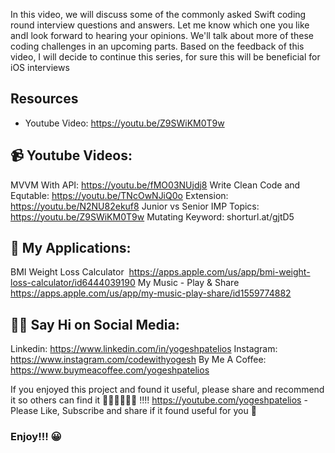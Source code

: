In this video, we will discuss some of the commonly asked Swift coding round interview questions and answers. Let me know which one you like andI look forward to hearing your opinions.
We'll talk about more of these coding challenges in an upcoming parts.
Based on the feedback of this video, I will decide to continue this series, for sure this will be beneficial for iOS interviews

## Resources
- Youtube Video: https://youtu.be/Z9SWiKM0T9w

## 📹 Youtube Videos:
MVVM With API: https://youtu.be/fMO03NUjdj8
Write Clean Code and Equtable: https://youtu.be/TNcOwNJiQ0o
Extension: https://youtu.be/N2NU82ekuf8
Junior vs Senior IMP Topics: https://youtu.be/Z9SWiKM0T9w
Mutating Keyword: shorturl.at/gjtD5

## 📱 My Applications:
BMI Weight Loss Calculator 
https://apps.apple.com/us/app/bmi-weight-loss-calculator/id6444039190
My Music - Play & Share 
https://apps.apple.com/us/app/my-music-play-share/id1559774882

## 🙋‍♂️ Say Hi on Social Media:
Linkedin: https://www.linkedin.com/in/yogeshpatelios
Instagram: https://www.instagram.com/codewithyogesh
By Me A Coffee: https://www.buymeacoffee.com/yogeshpatelios

If you enjoyed this project and found it useful, please share and recommend it so others can find it 💚💚💚💚💚💚 !!!! 
https://youtube.com/yogeshpatelios - Please Like, Subscribe and share if it found useful for you 🤟

### Enjoy!!! 😀
